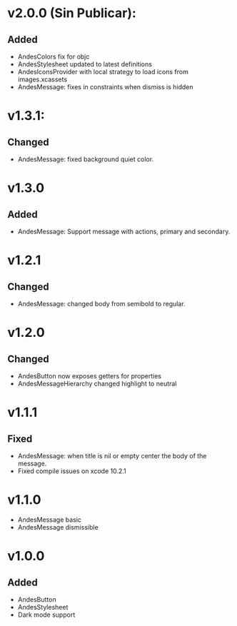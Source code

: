 # v2.0.0 (Sin Publicar):
## Added
- AndesColors fix for objc
- AndesStylesheet updated to latest definitions
- AndesIconsProvider with local strategy to load icons from images.xcassets
- AndesMessage: fixes in constraints when dismiss is hidden

# v1.3.1:
## Changed
- AndesMessage: fixed background quiet color.

# v1.3.0
## Added
- AndesMessage: Support message with actions, primary and secondary.

# v1.2.1
## Changed
- AndesMessage: changed body from semibold to regular.

# v1.2.0
## Changed
- AndesButton now exposes getters for properties
- AndesMessageHierarchy changed highlight to neutral

# v1.1.1
## Fixed
- AndesMessage: when title is nil or empty center the body of the message.
- Fixed compile issues on xcode 10.2.1

# v1.1.0
- AndesMessage basic
- AndesMessage dismissible

# v1.0.0
## Added
- AndesButton
- AndesStylesheet
- Dark mode support
